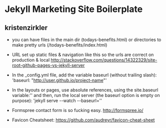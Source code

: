 # Jekyll Marketing Site Boilerplate
## kristenzirkler

* you can have files in the main dir (todays-benefits.html) or directories to make pretty urls (/todays-benefits/index.html)
* URL set up static files & navigation like this so the urls are correct on production & local
http://stackoverflow.com/questions/14322329/site-root-github-pages-vs-jekyll-server
 * In the _config.yml file, add the variable baseurl (without trailing slash): 'baseurl: "http://user.github.io/project-name"'
 * In the layouts or pages, use absolute references, using the site.baseurl variable:'<link rel="stylesheet" href="{{ site.baseurl }}/css/styles.css">' and then, run the local server (the baseurl option is empty on purpose): 'jekyll serve --watch --baseurl=''

* Formspree contact form is so fucking easy. http://formspree.io/ 
* Favicon Cheatsheet: https://github.com/audreyr/favicon-cheat-sheet